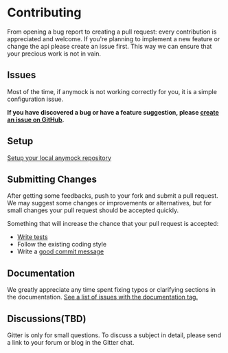 # Contributing

From opening a bug report to creating a pull request: every contribution is
appreciated and welcome. If you're planning to implement a new feature or change
the api please create an issue first. This way we can ensure that your precious
work is not in vain.

## Issues

Most of the time, if anymock is not working correctly for you, it is a simple configuration issue.

**If you have discovered a bug or have a feature suggestion, please [create an issue on GitHub](https://github.com/temberature/anymock/issues/new).**

## Setup

[Setup your local anymock repository](_SETUP.md)

## Submitting Changes

After getting some feedbacks, push to your fork and submit a pull request. We
may suggest some changes or improvements or alternatives, but for small changes
your pull request should be accepted quickly.

Something that will increase the chance that your pull request is accepted:

* [Write tests](./test/README.md)
* Follow the existing coding style
* Write a [good commit message](http://tbaggery.com/2008/04/19/a-note-about-git-commit-messages.html)

## Documentation

We greatly appreciate any time spent fixing typos or clarifying sections in the
documentation. [See a list of issues with the documentation tag.](https://github.com/temberature/anymock/labels/documentation)

## Discussions(TBD)

Gitter is only for small questions. To discuss a subject in detail, please send a link to your forum or blog in the Gitter chat.